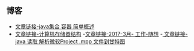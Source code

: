 ## 博客
- [文章链接-java集合 容器 简单概述](http://blog.csdn.net/qq_25385555/article/month/2017/02)
- [文章链接-计算机存储器结构](http://blog.csdn.net/qq_25385555/article/month/2017/03)
-[文章链接-2017-3月- 工作-随想](http://blog.csdn.net/qq_25385555/article/details/62226463)
-[ 文章链接-java 读取 解析微软Project .mpp 文件到甘特图](http://blog.csdn.net/qq_25385555/article/details/65635477)
